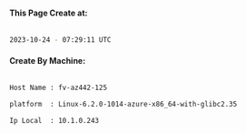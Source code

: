 
   
#### This Page Create at:

```bash

2023-10-24 - 07:29:11 UTC

```

#### Create By Machine:

```bash

Host Name : fv-az442-125

platform  : Linux-6.2.0-1014-azure-x86_64-with-glibc2.35

Ip Local  : 10.1.0.243

```

